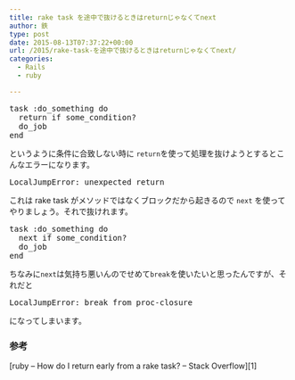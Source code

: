 ```yaml
---
title: rake task を途中で抜けるときはreturnじゃなくてnext
author: 鉄
type: post
date: 2015-08-13T07:37:22+00:00
url: /2015/rake-task-を途中で抜けるときはreturnじゃなくてnext/
categories:
  - Rails
  - ruby

---
```

<pre class="lang:ruby decode:true " >task :do_something do
  return if some_condition?
  do_job
end
</pre>

というように条件に合致しない時に `return`を使って処理を抜けようとするとこんなエラーになります。

<pre class="lang:default decode:true " >LocalJumpError: unexpected return</pre>

これは rake task がメソッドではなくブロックだから起きるので `next` を使ってやりましょう。それで抜けれます。

<pre class="lang:ruby decode:true " >task :do_something do
  next if some_condition?
  do_job
end
</pre>

ちなみに`next`は気持ち悪いんのでせめて`break`を使いたいと思ったんですが、それだと

<pre class="lang:default decode:true " >LocalJumpError: break from proc-closure
</pre>

になってしまいます。

### 参考

[ruby &#8211; How do I return early from a rake task? &#8211; Stack Overflow][1]

